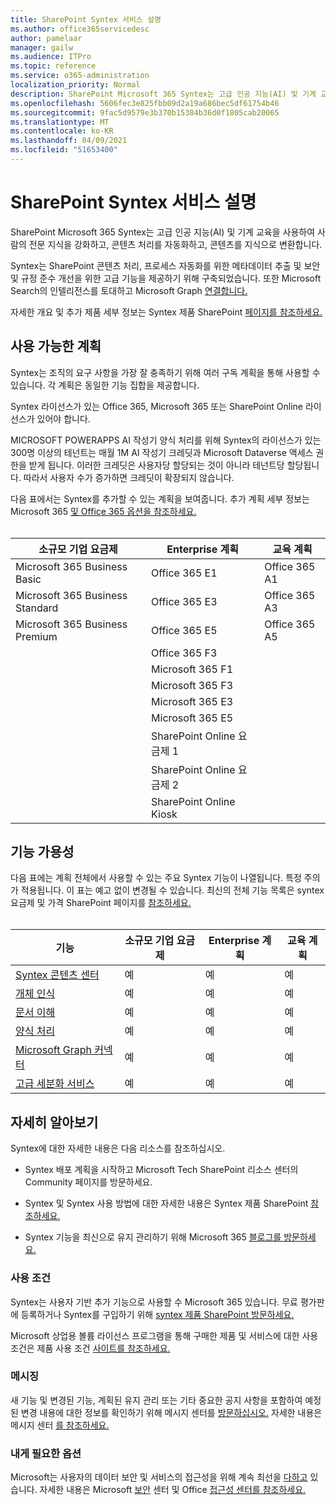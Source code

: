 ```yaml
---
title: SharePoint Syntex 서비스 설명
ms.author: office365servicedesc
author: pamelaar
manager: gailw
ms.audience: ITPro
ms.topic: reference
ms.service: o365-administration
localization_priority: Normal
description: SharePoint Microsoft 365 Syntex는 고급 인공 지능(AI) 및 기계 교육을 사용하여 사람의 전문 지식을 강화하고, 콘텐츠 처리를 자동화하고, 콘텐츠를 지식으로 변환합니다.
ms.openlocfilehash: 5606fec3e825fbb09d2a19a686bec5df61754b46
ms.sourcegitcommit: 9fac5d9579e3b370b15384b36d0f1805cab20065
ms.translationtype: MT
ms.contentlocale: ko-KR
ms.lasthandoff: 04/09/2021
ms.locfileid: "51653400"
---
```

# <a name="sharepoint-syntex-service-description"></a>SharePoint Syntex 서비스 설명 

SharePoint Microsoft 365 Syntex는 고급 인공 지능(AI) 및 기계 교육을 사용하여 사람의 전문 지식을 강화하고, 콘텐츠 처리를 자동화하고, 콘텐츠를 지식으로 변환합니다.

Syntex는 SharePoint 콘텐츠 처리, 프로세스 자동화를 위한 메타데이터 추출 및 보안 및 규정 준수 개선을 위한 고급 기능을 제공하기 위해 구축되었습니다. 또한 Microsoft Search의 인텔리전스를 토대하고 Microsoft Graph [연결합니다.](/microsoftsearch/connectors-overview)

자세한 개요 및 추가 제품 세부 정보는 Syntex 제품 SharePoint [페이지를 참조하세요.](https://aka.ms/sharepointsyntex)

## <a name="available-plans"></a>사용 가능한 계획

Syntex는 조직의 요구 사항을 가장 잘 충족하기 위해 여러 구독 계획을 통해 사용할 수 있습니다. 각 계획은 동일한 기능 집합을 제공합니다.

Syntex 라이선스가 있는 Office 365, Microsoft 365 또는 SharePoint Online 라이선스가 있어야 합니다.

MICROSOFT POWERAPPS AI 작성기 양식 처리를 위해 Syntex의 라이선스가 있는 300명 이상의 테넌트는 매월 1M AI 작성기 크레딧과 Microsoft Dataverse 액세스 권한을 받게 됩니다. 이러한 크레딧은 사용자당 할당되는 것이 아니라 테넌트당 할당됩니다. 따라서 사용자 수가 증가하면 크레딧이 확장되지 않습니다.

다음 표에서는 Syntex를 추가할 수 있는 계획을 보여줍니다. 추가 계획 세부 정보는 Microsoft 365 [및 Office 365 옵션을 참조하세요.](../office-365-platform-service-description/office-365-plan-options.md)<br><br>


| 소규모 기업 요금제            | Enterprise 계획         | 교육 계획     |
| ------------------------------- | ------------------------ | ------------------- |
| Microsoft 365 Business Basic    | Office 365 E1            | Office 365 A1       |
| Microsoft 365 Business Standard | Office 365 E3            | Office 365 A3       |
| Microsoft 365 Business Premium  | Office 365 E5            | Office 365 A5       |
|                                 | Office 365 F3            |                     |
|                                 | Microsoft 365 F1         |                     |
|                                 | Microsoft 365 F3         |                     |
|                                 | Microsoft 365 E3         |                     |
|                                 | Microsoft 365 E5         |                     |
|                                 | SharePoint Online 요금제 1 |                     |
|                                 | SharePoint Online 요금제 2 |                     |
|                                 | SharePoint Online Kiosk  |                     |

## <a name="feature-availability"></a>기능 가용성

다음 표에는 계획 전체에서 사용할 수 있는 주요 Syntex 기능이 나열됩니다. 특정 주의가 적용됩니다. 이 표는 예고 없이 변경될 수 있습니다. 최신의 전체 기능 목록은 syntex 요금제 및 가격 SharePoint 페이지를 [참조하세요.](https://www.microsoft.com/microsoft-365/enterprise/sharepoint-syntex)<br><br>

| 기능 | 소규모 기업 요금제 | Enterprise 계획 | 교육 계획 |
|--|--|--|--|
| [Syntex 콘텐츠 센터](sharepoint-syntex-features.md#syntex-content-center) | 예 | 예 | 예 |
| [개체 인식](sharepoint-syntex-features.md#object-recognition) | 예 | 예 | 예 |
| [문서 이해](sharepoint-syntex-features.md#document-understanding) | 예 | 예 | 예 |
| [양식 처리](sharepoint-syntex-features.md#form-processing) | 예 | 예 | 예 |
| [Microsoft Graph 커넥터](sharepoint-syntex-features.md#microsoft-graph-content-connectors) | 예 | 예 | 예 |
| [고급 세분화 서비스](sharepoint-syntex-features.md#advanced-taxonomy-services) | 예 | 예 | 예 |

## <a name="learn-more"></a>자세히 알아보기

Syntex에 대한 자세한 내용은 다음 리소스를 참조하십시오.

  - Syntex 배포 계획을 시작하고 [](https://resources.techcommunity.microsoft.com/sharepoint-syntex/) Microsoft Tech SharePoint 리소스 센터의 Community 페이지를 방문하세요.

  - Syntex 및 Syntex 사용 방법에 대한 자세한 내용은 Syntex 제품 SharePoint [참조하세요.](/microsoft-365/contentunderstanding/)

  - Syntex 기능을 최신으로 유지 관리하기 위해 Microsoft 365 [블로그를 방문하세요.](https://go.microsoft.com/fwlink/?linkid=2084915)

### <a name="licensing-terms"></a>사용 조건

Syntex는 사용자 기반 추가 기능으로 사용할 수 Microsoft 365 있습니다. 무료 평가판에 등록하거나 Syntex를 구입하기 위해 [syntex 제품 SharePoint 방문하세요.](https://aka.ms/sharepointsyntex)

Microsoft 상업용 볼륨 라이선스 프로그램을 통해 구매한 제품 및 서비스에 대한 사용 조건은 제품 사용 조건 [사이트를 참조하세요.](https://www.microsoft.com/licensing/terms/)

### <a name="messaging"></a>메시징

새 기능 및 변경된 기능, 계획된 유지 관리 또는 기타 중요한 공지 사항을 포함하여 예정된 변경 내용에 대한 정보를 확인하기 위해 메시지 센터를 [방문하십시오.](https://go.microsoft.com/fwlink/p/?linkid=2070717) 자세한 내용은 메시지 센터 [를 참조하세요.](/microsoft-365/admin/manage/message-center)

### <a name="accessibility"></a>내게 필요한 옵션

Microsoft는 사용자의 데이터 보안 및 서비스의 접근성을 위해 계속 최선을 [다하고](https://www.microsoft.com/trust-center/compliance/accessibility) 있습니다. 자세한 내용은 Microsoft [보안](https://www.microsoft.com/trust-center) 센터 및 Office [접근성 센터를 참조하세요.](https://support.office.com/article/ecab0fcf-d143-4fe8-a2ff-6cd596bddc6d)